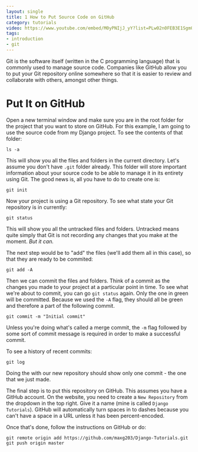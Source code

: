 ```yaml
---
layout: single
title: 1 How to Put Source Code on GitHub
category: tutorials
video: https://www.youtube.com/embed/M0yPNIjJ_yY?list=PLw02n0FEB3E1Sgm0vPnXEvBcRWAXncCLO
tags:
- introduction
- git
---
```

Git is the software itself (written in the C programming language) that is commonly used to manage source code. Companies like GitHub allow you to put your Git repository online somewhere so that it is easier to review and collaborate with others, amongst other things.

# Put It on GitHub
Open a new terminal window and make sure you are in the root folder for the project that you want to store on GitHub. For this example, I am going to use the source code from my Django project. To see the contents of that folder:
``` shell
ls -a
```
This will show you all the files and folders in the current directory. Let's assume you don't have `.git`  folder already. This folder will store important information about your source code to be able to manage it in its entirety using Git. The good news is, all you have to do to create one is:
``` shell
git init
```
Now your project is using a Git repository. To see what state your Git repository is in currently:
``` shell
git status
```
This will show you all the untracked files and folders. Untracked means quite simply that Git is not recording any changes that you make at the moment. _But it can._

The next step would be to "add" the files (we'll add them all in this case), so that they are ready to be commited:
``` shell
git add -A
```
Then we can commit the files and folders. Think of a commit as the changes you made to your project at a particular point in time. To see what we're about to commit, you can go `git status` again. Only the one in green will be committed. Because we used the `-A` flag, they should all be green and therefore a part of the following commit.
``` shell
git commit -m "Initial commit"
```
Unless you're doing what's called a merge commit, the `-m` flag followed by some sort of commit message is required in order to make a successful commit.

To see a history of recent commits:
``` shell
git log
```
Doing the with our new repository should show only one commit - the one that we just made.

The final step is to put this repository on GitHub. This assumes you have a GitHub account. On the website, you need to create a `New Repository` from the dropdown in the top right. Give it a name (mine is called `Django Tutorials`). GitHub will automatically turn spaces in to dashes because you can't have a space in a URL unless it has been percent-encoded.

Once that's done, follow the instructions on GitHub or do:
``` shell
git remote origin add https://github.com/maxg203/Django-Tutorials.git
git push origin master
```
